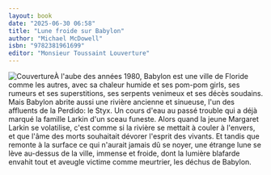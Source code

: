 ```yaml
---
layout: book
date: "2025-06-30 06:58"
title: "Lune froide sur Babylon"
author: "Michael McDowell"
isbn: "9782381961699"
editor: "Monsieur Toussaint Louverture"
---
```

![Couverture](/img/9782381961699.jpeg)À l'aube des années 1980, Babylon est une ville de Floride comme les autres, avec sa chaleur humide et ses pom-pom girls, ses rumeurs et ses superstitions, ses serpents venimeux et ses décès soudains. Mais Babylon abrite aussi une rivière ancienne et sinueuse, l'un des affluents de la Perdido: le Styx. Un cours d'eau au passé trouble qui a déjà marqué la famille Larkin d'un sceau funeste. Alors quand la jeune Margaret Larkin se volatilise, c'est comme si la rivière se mettait à couler à l'envers, et que l'âme des morts souhaitait dévorer l'esprit des vivants. Et tandis que remonte à la surface ce qui n'aurait jamais dû se noyer, une étrange lune se lève au-dessus de la ville, immense et froide, dont la lumière blafarde envahit tout et aveugle victime comme meurtrier, les déchus de Babylon.